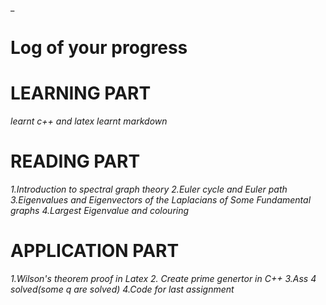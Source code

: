 _

# Log of your progress
# LEARNING PART
_learnt c++ and latex_
_learnt markdown_

# READING PART
_1.Introduction to spectral graph theory_
_2.Euler cycle and Euler path_
_3.Eigenvalues and Eigenvectors of the Laplacians of Some Fundamental graphs_
_4.Largest Eigenvalue and colouring_

# APPLICATION PART
_1.Wilson's theorem proof in Latex_
_2. Create prime genertor in C++_
_3.Ass 4 solved(some q are solved)_
_4.Code for last assignment_

